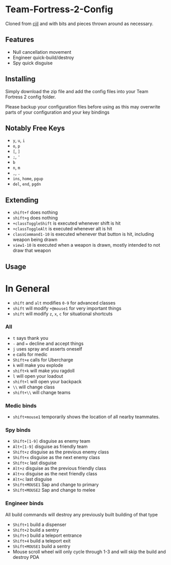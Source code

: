 # Team-Fortress-2-Config

Cloned from [cjil](https://github.com/cjil/Team-Fortress-2-Config) and with bits and pieces thrown around as necessary.

## Features
* Null cancellation movement
* Engineer quick-build/destroy
* Spy quick disguise

## Installing
Simply download the zip file and add the config files into your Team Fortress 2 config folder. 

Please backup your configuration files before using as this may overwrite parts of your configuration and your key bindings

## Notably Free Keys
* `y`, `u`, `i`
* `o`, `p`
* `[`, `]`
* `;`, `'`
* `b`
* `n`, `m`
* `,`, `.`
* `ins`, `home`, `pgup`
* `del`, `end`, `pgdn`

## Extending
* `shift+f` does nothing
* `shift+g` does nothing
* `+classToggleShift` is executed whenever shift is hit
* `+classToggleAlt` is executed whenever alt is hit
* `classCommand1-10` is executed whenever that button is hit, including weapon being drawn
* `view1-10` is executed when a weapon is drawn, mostly intended to not draw that weapon

## Usage
# In General
* `shift` and `alt` modifies `0-9` for advanced classes
* `shift` will modify `+@mouse1` for very important things
* `shift` will modify `z`, `x`, `c` for situational shortcuts

### All
* `t` says thank you
* `-` and `=` decline and accept things
* `j` uses spray and asserts oneself
* `e` calls for medic
* `Shift+e` calls for Ubercharge
* `k` will make you explode
* `shift+k` will make you ragdoll
* `l` will open your loadout
* `shift+l` will open your backpack
* `\\` will change class
* `shift+\\` will change teams

### Medic binds
* `shift+mouse1` temporarily shows the location of all nearby teammates. 

### Spy binds
* `Shift+[1-9]` disguise as enemy team
* `Alt+[1-9]` disguise as friendly team
* `Shift+z` disguise as the previous enemy class
* `Shift+x` disguise as the next enemy class
* `Shift+c` last disguise
* `Alt+z` disguise as the previous friendly class
* `Alt+x` disguise as the next friendly class
* `Alt+c` last disguise
* `Shift+MOUSE1` Sap and change to primary
* `Shift+MOUSE2` Sap and change to melee

### Engineer binds
All build commands will destroy any previously built building of that type
* `Shift+1` build a dispenser
* `Shift+2` build a sentry
* `Shift+3` build a teleport entrance
* `Shift+4` build a teleport exit
* `Shift+MOUSE1` build a sentry
* Mouse scroll wheel will only cycle through 1-3 and will skip the build and destroy PDA
